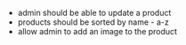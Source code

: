 - admin should be able to update a product
- products should be sorted by name - a-z
- allow admin to add an image to the product
